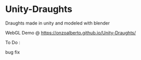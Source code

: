# Unity-Draughts
 
Draughts made in unity and modeled with blender

WebGL Demo @ https://onzoalberto.github.io/Unity-Draughts/

To Do :

bug fix
